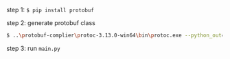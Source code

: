 step 1: `$ pip install protobuf`

step 2: generate protobuf class

```bash
$ ..\protobuf-complier\protoc-3.13.0-win64\bin\protoc.exe --python_out=.\demo\generated_code .\demo\addressbook.proto
```

step 3: run `main.py`